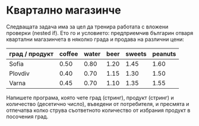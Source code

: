 #	Квартално магазинче
Следващата задача има за цел да тренира работата с вложени проверки (nested if). Ето го и условието: предприемчив българин отваря квартални магазинчета в няколко града и продава на различни цени:
<table>
<thead><tr><th>град / продукт</th><th>coffee</th><th>water</th><th>beer</th><th>sweets</th><th>peanuts</th></tr></thead><tbody>
 <tr><td>Sofia</td><td>0.50</td><td>0.80</td><td>1.20</td><td>1.45</td><td>1.60</td></tr>
 <tr><td>Plovdiv</td><td>0.40</td><td>0.70</td><td>1.15</td><td>1.30</td><td>1.50</td></tr>
 <tr><td>Varna</td><td>0.45</td><td>0.70</td><td>1.10</td><td>1.35</td><td>1.55</td></tr>
</tbody></table>
Напишете програма, която чете град (стринг), продукт (стринг) и количество (десетично число), въведени от потребителя, и пресмята и отпечатва колко струва съответното количество от избрания продукт в посочения град. 

